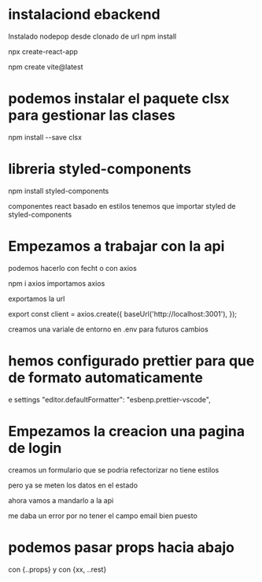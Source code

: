 # instalaciond ebackend

Instalado nodepop desde clonado de url
npm install

npx create-react-app

npm create vite@latest

# podemos instalar el paquete clsx para gestionar las clases

npm install --save clsx

# libreria styled-components

npm install styled-components

componentes react basado en estilos tenemos que importar styled de styled-components

# Empezamos a trabajar con la api

podemos hacerlo con fecht o con axios

npm i axios
importamos axios

exportamos la url

export const client = axios.create({
baseUrl('http://localhost:3001'),
});

creamos una variale de entorno en .env para futuros cambios

# hemos configurado prettier para que de formato automaticamente

e settings "editor.defaultFormatter": "esbenp.prettier-vscode",

# Empezamos la creacion una pagina de login

creamos un formulario que se podria refectorizar no tiene estilos

pero ya se meten los datos en el estado

ahora vamos a mandarlo a la api

me daba un error por no tener el campo email bien puesto

# podemos pasar props hacia abajo

con {..props} y con {xx, ..rest}
